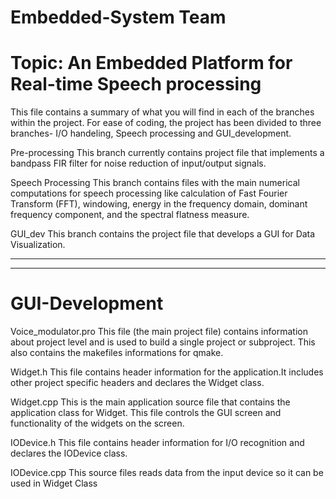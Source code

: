 # Embedded-System Team
# Topic: An Embedded Platform for Real-time Speech processing

This file contains a summary of what you will find in each of the branches within the project. For ease of coding, the project has been divided to three branches- I/O handeling, Speech processing and GUI_development.

Pre-processing
    This branch currently contains project file that implements a bandpass FIR filter for noise reduction of input/output signals.

Speech Processing 
    This branch contains files with the main numerical computations for speech processing like calculation of Fast Fourier Transform         (FFT), windowing, energy in the frequency domain, dominant frequency component, and the spectral flatness measure.
    
GUI_dev
    This branch contains the project file that develops a GUI for Data Visualization.
    
-------------------------------------------------------------------------------------
-------------------------------------------------------------------------------------
# GUI-Development

Voice_modulator.pro
    This file (the main project file) contains information about project level 
    and is used to build a single project or subproject. This also contains the
    makefiles informations for qmake.
    
Widget.h
    This file contains header information for the application.It includes
    other project specific headers and declares the Widget class.

Widget.cpp
    This is the main application source file that contains the application
    class for Widget. This file controls the GUI screen and functionality of
    the widgets on the screen.

IODevice.h
    This file contains header information for I/O recognition and declares 
    the IODevice class.

IODevice.cpp
    This source files reads data from the input device so it can be used in
    Widget Class

